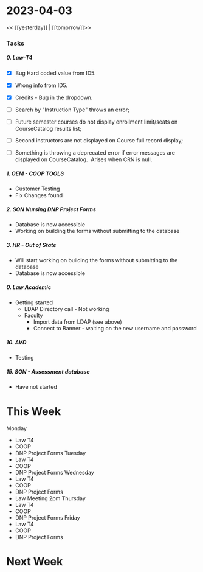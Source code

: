 # 2023-04-03
<< [[yesterday]] | [[tomorrow]]>>
### Tasks
##### 0. Law-T4 
- [x] Bug Hard coded value from ID5.
- [x] Wrong info from ID5.
- [x] Credits - Bug in the dropdown.

- [ ] Search by "Instruction Type" throws an error;
- [ ] Future semester courses do not display enrollment limit/seats on CourseCatalog results list;
- [ ] Second instructors are not displayed on Course full record display;
- [ ] Something is throwing a deprecated error if error messages are displayed on CourseCatalog.  Arises when CRN is null.


##### 1. OEM - COOP TOOLS
- Customer Testing 
- Fix Changes found

##### 2. SON Nursing DNP Project Forms
- Database is now accessible
- Working on building the forms without submitting to the database

##### 3. HR - Out of State
- Will start working on building the forms without submitting to the database
- Database  is now accessible

##### 0. Law Academic 
- Getting started
  - LDAP Directory call - Not working
  - Faculty
    - Import data from LDAP (see above)
    - Connect to Banner - waiting on the new username and password

##### 10. AVD 
- Testing

##### 15. SON - Assessment database 
- Have not started

# This Week
Monday 
- Law T4
- COOP 
- DNP Project Forms
Tuesday 
- Law T4
- COOP  
- DNP Project Forms
Wednesday 
- Law T4
- COOP  
- DNP Project Forms
- Law  Meeting 2pm
Thursday 
- Law T4
- COOP  
- DNP Project Forms
Friday 
- Law T4
- COOP  
- DNP Project Forms


# Next Week


 





